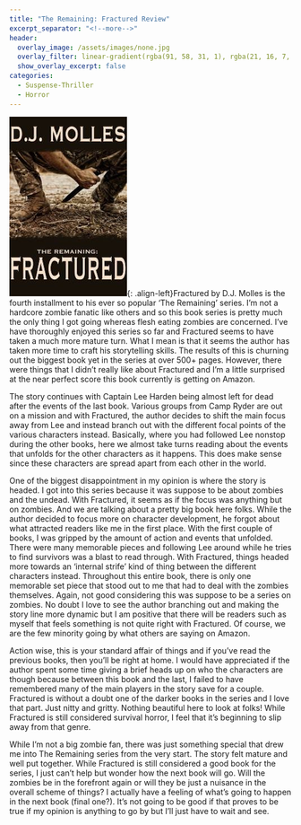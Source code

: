 ```yaml
---
title: "The Remaining: Fractured Review"
excerpt_separator: "<!--more-->"
header:
  overlay_image: /assets/images/none.jpg
  overlay_filter: linear-gradient(rgba(91, 58, 31, 1), rgba(21, 16, 7, 1))
  show_overlay_excerpt: false
categories:
  - Suspense-Thriller
  - Horror
---
```

![fractured-cover](/assets/images/fractured.jpg){: .align-left}Fractured by D.J. Molles is the fourth installment to his ever so popular ‘The Remaining’ series. I’m not a hardcore zombie fanatic like others and so this book series is pretty much the only thing I got going whereas flesh eating zombies are concerned. I’ve have thoroughly enjoyed this series so far and Fractured seems to have taken a much more mature turn. What I mean is that it seems the author has taken more time to craft his storytelling skills. The results of this is churning out the biggest book yet in the series at over 500+ pages. However, there were things that I didn’t really like about Fractured and I’m a little surprised at the near perfect score this book currently is getting on Amazon.

The story continues with Captain Lee Harden being almost left for dead after the events of the last book. Various groups from Camp Ryder are out on a mission and with Fractured, the author decides to shift the main focus away from Lee and instead branch out with the different focal points of the various characters instead. Basically, where you had followed Lee nonstop during the other books, here we almost take turns reading about the events that unfolds for the other characters as it happens. This does make sense since these characters are spread apart from each other in the world.

One of the biggest disappointment in my opinion is where the story is headed. I got into this series because it was suppose to be about zombies and the undead. With Fractured, it seems as if the focus was anything but on zombies. And we are talking about a pretty big book here folks. While the author decided to focus more on character development, he forgot about what attracted readers like me in the first place. With the first couple of books, I was gripped by the amount of action and events that unfolded. There were many memorable pieces and following Lee around while he tries to find survivors was a blast to read through. With Fractured, things headed more towards an ‘internal strife’ kind of thing between the different characters instead. Throughout this entire book, there is only one memorable set piece that stood out to me that had to deal with the zombies themselves. Again, not good considering this was suppose to be a series on zombies. No doubt I love to see the author branching out and making the story line more dynamic but I am positive that there will be readers such as myself that feels something is not quite right with Fractured. Of course, we are the few minority going by what others are saying on Amazon.

Action wise, this is your standard affair of things and if you’ve read the previous books, then you’ll be right at home. I would have appreciated if the author spent some time giving a brief heads up on who the characters are though because between this book and the last, I failed to have remembered many of the main players in the story save for a couple. Fractured is without a doubt one of the darker books in the series and I love that part. Just nitty and gritty. Nothing beautiful here to look at folks! While Fractured is still considered survival horror, I feel that it’s beginning to slip away from that genre.

While I’m not a big zombie fan, there was just something special that drew me into The Remaining series from the very start. The story felt mature and well put together. While Fractured is still considered a good book for the series, I just can’t help but wonder how the next book will go. Will the zombies be in the forefront again or will they be just a nuisance in the overall scheme of things? I actually have a feeling of what’s going to happen in the next book (final one?). It’s not going to be good if that proves to be true if my opinion is anything to go by but I’ll just have to wait and see.